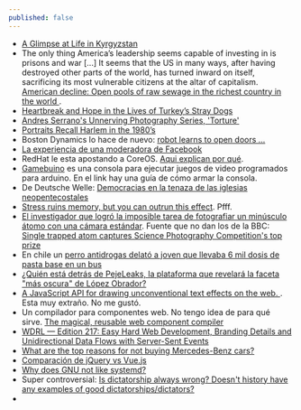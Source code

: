 ```yaml
---
published: false
---
```


- [A Glimpse at Life in Kyrgyzstan](https://www.featureshoot.com/2018/01/a-glimpse-at-life-in-kyrgyzstan/)
- The only thing America’s leadership seems capable of investing in is prisons and war [...] It seems that the US in many ways, after having destroyed other parts of the world, has turned inward on itself, sacrificing its most vulnerable citizens at the altar of capitalism. [ American decline: Open pools of raw sewage in the richest country in the world ](https://www.rt.com/op-ed/418572-us-decline-poverty-un/).
- [Heartbreak and Hope in the Lives of Turkey’s Stray Dogs](https://www.featureshoot.com/2017/12/heartbreak-hope-lives-turkeys-stray-dogs/)
- [Andres Serrano's Unnerving Photography Series, 'Torture'](https://www.featureshoot.com/2018/01/andres-serranos-unnerving-photography-series-torture/)
- [Portraits Recall Harlem in the 1980’s](https://www.featureshoot.com/2018/02/portraits-recall-harlem-in-the-1980s/)
- Boston Dynamics lo hace de nuevo: [robot learns to open doors ...](https://techcrunch.com/2018/02/12/boston-dynamics-newest-robot-learns-to-open-doors/)
- [La experiencia de una moderadora de Facebook](http://www.bbc.com/mundo/noticias-43002940)
- RedHat le esta apostando a CoreOS. [Aqui explican por qué](https://www.redhat.com/en/blog/coreos-bet).
- [Gamebuino](https://opensource.com/article/18/2/build-your-own-games-console-arduino) es una consola para ejecutar juegos de video programados para arduino. En el link hay una guía de cómo armar la consola.
- De Deutsche Welle: [Democracias en la tenaza de las iglesias neopentecostales](http://www.dw.com/es/democracias-en-la-tenaza-de-las-iglesias-neopentecostales/a-42522738)
- [Stress ruins memory, but you can outrun this effect](https://www.zmescience.com/science/stress-memory-exercise/). Pfff.
- [El investigador que logró la imposible tarea de fotografiar un minúsculo átomo con una cámara estándar](http://www.bbc.com/mundo/noticias-43073262). Fuente que no dan los de la BBC: [Single trapped atom captures Science Photography Competition's top prize](https://www.epsrc.ac.uk/newsevents/news/single-trapped-atom-captures-science-photography-competitions-top-prize/)
- En chile un [perro antidrogas delató a joven que llevaba 6 mil dosis de pasta base en un bus ](http://www.biobiochile.cl/noticias/nacional/region-de-tarapaca/2018/02/15/perro-antidrogas-delato-a-joven-que-llevaba-6-mil-dosis-de-pasta-base-en-un-bus.shtml)
- [ ¿Quién está detrás de PejeLeaks, la plataforma que revelará la faceta "más oscura" de López Obrador? ](https://actualidad.rt.com/actualidad/263046-peje-leaks-plataforma-elecciones-mexico-lopez-obrador)
- [A JavaScript API for drawing unconventional text effects on the web. ](https://blotter.js.org/). Esta muy extraño. No me gustó.
- Un compilador para componentes web. No tengo idea de para qué sirve. [The magical, reusable web component compiler](https://stenciljs.com/)
- [WDRL — Edition 217: Easy Hard Web Development, Branding Details and Unidirectional Data Flows with Server-Sent Events](https://wdrl.info/archive/217)
- [What are the top reasons for not buying Mercedes-Benz cars?](https://www.quora.com/What-are-the-top-reasons-for-not-buying-Mercedes-Benz-cars)
- [Comparación de jQuery vs Vue.js](https://www.smashingmagazine.com/2018/02/jquery-vue-javascript/)
- [Why does GNU not like systemd?](https://www.quora.com/Why-does-GNU-not-like-systemd)
- Super controversial: [Is dictatorship always wrong? Doesn't history have any examples of good dictatorships/dictators?](https://www.quora.com/Is-dictatorship-always-wrong-Doesnt-history-have-any-examples-of-good-dictatorships-dictators)
- 